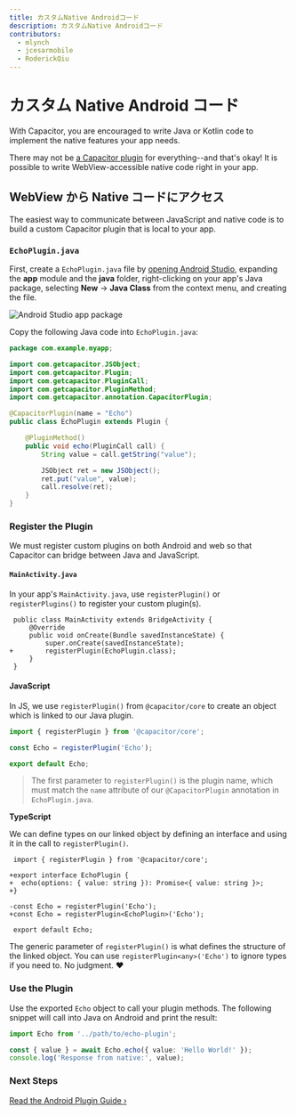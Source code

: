 ```yaml
---
title: カスタムNative Androidコード
description: カスタムNative Androidコード
contributors:
  - mlynch
  - jcesarmobile
  - RoderickQiu
---
```


# カスタム Native Android コード

With Capacitor, you are encouraged to write Java or Kotlin code to implement the native features your app needs.

There may not be [a Capacitor plugin](/docs/plugins) for everything--and that's okay! It is possible to write WebView-accessible native code right in your app.

## WebView から Native コードにアクセス

The easiest way to communicate between JavaScript and native code is to build a custom Capacitor plugin that is local to your app.

### `EchoPlugin.java`

First, create a `EchoPlugin.java` file by [opening Android Studio](/docs/android#opening-the-android-project), expanding the **app** module and the **java** folder, right-clicking on your app's Java package, selecting **New** -> **Java Class** from the context menu, and creating the file.

![Android Studio app package](/assets/img/docs/android/studio-app-package.png)

Copy the following Java code into `EchoPlugin.java`:

```java
package com.example.myapp;

import com.getcapacitor.JSObject;
import com.getcapacitor.Plugin;
import com.getcapacitor.PluginCall;
import com.getcapacitor.PluginMethod;
import com.getcapacitor.annotation.CapacitorPlugin;

@CapacitorPlugin(name = "Echo")
public class EchoPlugin extends Plugin {

    @PluginMethod()
    public void echo(PluginCall call) {
        String value = call.getString("value");

        JSObject ret = new JSObject();
        ret.put("value", value);
        call.resolve(ret);
    }
}
```

### Register the Plugin

We must register custom plugins on both Android and web so that Capacitor can bridge between Java and JavaScript.

#### `MainActivity.java`

In your app's `MainActivity.java`, use `registerPlugin()` or `registerPlugins()` to register your custom plugin(s).

```diff-java
 public class MainActivity extends BridgeActivity {
     @Override
     public void onCreate(Bundle savedInstanceState) {
         super.onCreate(savedInstanceState);
+        registerPlugin(EchoPlugin.class);
     }
 }
```

#### JavaScript

In JS, we use `registerPlugin()` from `@capacitor/core` to create an object which is linked to our Java plugin.

```typescript
import { registerPlugin } from '@capacitor/core';

const Echo = registerPlugin('Echo');

export default Echo;
```

> The first parameter to `registerPlugin()` is the plugin name, which must match the `name` attribute of our `@CapacitorPlugin` annotation in `EchoPlugin.java`.

**TypeScript**

We can define types on our linked object by defining an interface and using it in the call to `registerPlugin()`.

```diff-typescript
 import { registerPlugin } from '@capacitor/core';

+export interface EchoPlugin {
+  echo(options: { value: string }): Promise<{ value: string }>;
+}

-const Echo = registerPlugin('Echo');
+const Echo = registerPlugin<EchoPlugin>('Echo');

 export default Echo;
```

The generic parameter of `registerPlugin()` is what defines the structure of the linked object. You can use `registerPlugin<any>('Echo')` to ignore types if you need to. No judgment. ❤️

### Use the Plugin

Use the exported `Echo` object to call your plugin methods. The following snippet will call into Java on Android and print the result:

```typescript
import Echo from '../path/to/echo-plugin';

const { value } = await Echo.echo({ value: 'Hello World!' });
console.log('Response from native:', value);
```

### Next Steps

[Read the Android Plugin Guide &#8250;](/docs/plugins/android)

